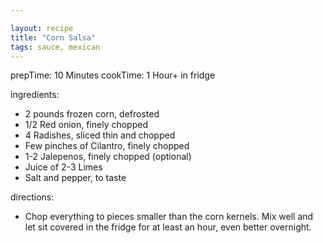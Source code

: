```yaml
---

layout: recipe
title: "Corn Salsa"
tags: sauce, mexican
---
```


prepTime: 10 Minutes
cookTime: 1 Hour+ in fridge

ingredients:
- 2 pounds frozen corn, defrosted
- 1/2 Red onion, finely chopped
- 4 Radishes, sliced thin and chopped
- Few pinches of Cilantro, finely chopped
- 1-2 Jalepenos, finely chopped (optional)
- Juice of 2-3 Limes
- Salt and pepper, to taste

directions:
- Chop everything to pieces smaller than the corn kernels. Mix well and let sit covered in the fridge for at least an hour, even better overnight.
